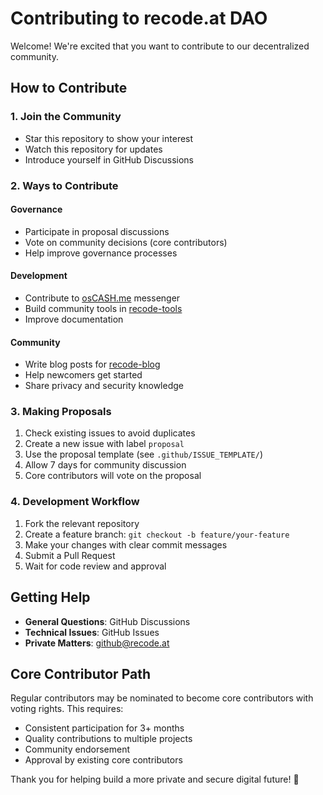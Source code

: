 # Contributing to recode.at DAO

Welcome! We're excited that you want to contribute to our decentralized community.

## How to Contribute

### 1. Join the Community
- Star this repository to show your interest
- Watch this repository for updates
- Introduce yourself in GitHub Discussions

### 2. Ways to Contribute

#### Governance
- Participate in proposal discussions
- Vote on community decisions (core contributors)
- Help improve governance processes

#### Development
- Contribute to [osCASH.me](https://github.com/osCASHme) messenger
- Build community tools in [recode-tools](https://github.com/recodeat/recode-tools)
- Improve documentation

#### Community
- Write blog posts for [recode-blog](https://github.com/recodeat/recode-blog)
- Help newcomers get started
- Share privacy and security knowledge

### 3. Making Proposals
1. Check existing issues to avoid duplicates
2. Create a new issue with label `proposal`
3. Use the proposal template (see `.github/ISSUE_TEMPLATE/`)
4. Allow 7 days for community discussion
5. Core contributors will vote on the proposal

### 4. Development Workflow
1. Fork the relevant repository
2. Create a feature branch: `git checkout -b feature/your-feature`
3. Make your changes with clear commit messages
4. Submit a Pull Request
5. Wait for code review and approval

## Getting Help
- **General Questions**: GitHub Discussions
- **Technical Issues**: GitHub Issues  
- **Private Matters**: github@recode.at

## Core Contributor Path
Regular contributors may be nominated to become core contributors with voting rights. This requires:
- Consistent participation for 3+ months
- Quality contributions to multiple projects
- Community endorsement
- Approval by existing core contributors

Thank you for helping build a more private and secure digital future! 🚀